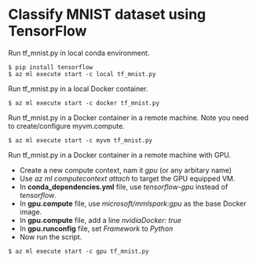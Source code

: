 # Classify MNIST dataset using TensorFlow

Run tf_mnist.py in local conda environment.
```
$ pip install tensorflow
$ az ml execute start -c local tf_mnist.py
```

Run tf_mnist.py in a local Docker container.
```
$ az ml execute start -c docker tf_mnist.py
```

Run tf_mnist.py in a Docker container in a remote machine. Note you need to create/configure myvm.compute.
```
$ az ml execute start -c myvm tf_mnist.py
```

Run tf_mnist.py in a Docker container in a remote machine with GPU.
- Create a new compute context, nam it _gpu_ (or any arbitary name)
- Use _az ml computecontext attach_ to target the GPU equipped VM.
- In **conda_dependencies.yml** file, use _tensorflow-gpu_ instead of _tensorflow_.
- In **gpu.compute** file, use _microsoft/mmlspark:gpu_ as the base Docker image.
- In **gpu.compute** file, add a line _nvidiaDocker: true_
- In **gpu.runconfig** file, set _Framework_ to _Python_
- Now run the script.
```
$ az ml execute start -c gpu tf_mnist.py
```

